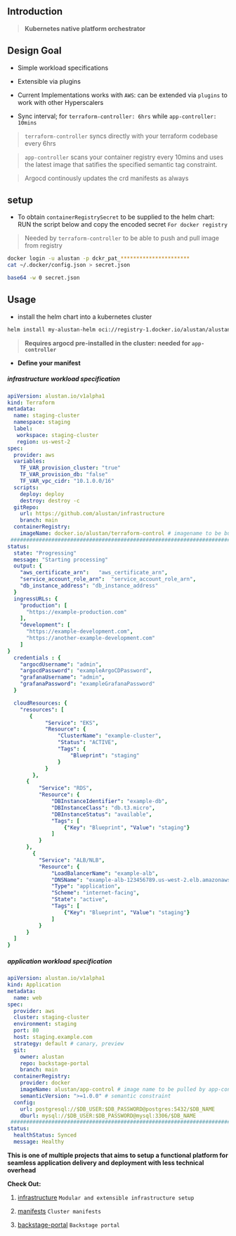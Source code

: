 ## Introduction

> **Kubernetes native platform orchestrator**

## Design Goal

- Simple workload specifications

- Extensible via plugins

- Current Implementations works with `AWS`: can be extended via `plugins` to work with other Hyperscalers

- Sync interval; for `terraform-controller: 6hrs`  while `app-controller: 10mins`

> `terraform-controller` syncs directly with your terraform codebase every 6hrs  

> `app-controller` scans your container registry every 10mins and uses the latest image that satifies the specified semantic tag constraint. 

> Argocd continously updates the crd manifests as always

## setup

- To obtain `containerRegistrySecret` to be supplied to the helm chart: RUN the script below and copy the encoded secret `For docker registry`

> Needed by `terraform-controller` to be able to push and pull image from registry

```sh
docker login -u alustan -p dckr_pat_**********************
cat ~/.docker/config.json > secret.json

base64 -w 0 secret.json
```

## Usage

- install the helm chart into a kubernetes cluster

```sh
helm install my-alustan-helm oci://registry-1.docker.io/alustan/alustan-helm --version <version>
```

> **Requires argocd pre-installed in the cluster: needed for `app-controller`**

- **Define your manifest**

##### infrastructure workload specification

```yaml
apiVersion: alustan.io/v1alpha1
kind: Terraform
metadata:
  name: staging-cluster
  namespace: staging
  label:
   workspace: staging-cluster
   region: us-west-2
spec:
  provider: aws
  variables:
    TF_VAR_provision_cluster: "true"
    TF_VAR_provision_db: "false"
    TF_VAR_vpc_cidr: "10.1.0.0/16"
  scripts:
    deploy: deploy
    destroy: destroy -c
  gitRepo:
    url: https://github.com/alustan/infrastructure
    branch: main
  containerRegistry:
    imageName: docker.io/alustan/terraform-control # imagename to be built by the controller
 ###################################################################################   
status:
  state: "Progressing"
  message: "Starting processing"
  output: {
    "aws_certificate_arn":   "aws_certificate_arn",
    "service_account_role_arn":  "service_account_role_arn",
    "db_instance_address": "db_instance_address"
  }
  ingressURLs: {
    "production": [
      "https://example-production.com"
    ],
    "development": [
      "https://example-development.com",
      "https://another-example-development.com"
    ]
}
  credentials : {
    "argocdUsername": "admin",
    "argocdPassword": "exampleArgoCDPassword",
    "grafanaUsername": "admin",
    "grafanaPassword": "exampleGrafanaPassword"
  }

  cloudResources: {
    "resources": [
       {
            "Service": "EKS",
            "Resource": {
                "ClusterName": "example-cluster",
                "Status": "ACTIVE",
                "Tags": {
                    "Blueprint": "staging"
                }
            }
        },
      {
          "Service": "RDS",
          "Resource": {
              "DBInstanceIdentifier": "example-db",
              "DBInstanceClass": "db.t3.micro",
              "DBInstanceStatus": "available",
              "Tags": [
                  {"Key": "Blueprint", "Value": "staging"}
              ]
          }
      },
        {
          "Service": "ALB/NLB",
          "Resource": {
              "LoadBalancerName": "example-alb",
              "DNSName": "example-alb-123456789.us-west-2.elb.amazonaws.com",
              "Type": "application",
              "Scheme": "internet-facing",
              "State": "active",
              "Tags": [
                  {"Key": "Blueprint", "Value": "staging"}
              ]
          }
      }
  ]
}
```

##### application workload specification

```yaml
apiVersion: alustan.io/v1alpha1
kind: Application
metadata:
  name: web
spec:
  provider: aws
  cluster: staging-cluster
  environment: staging 
  port: 80 
  host: staging.example.com
  strategy: default # canary, preview
  git:
    owner: alustan
    repo: backstage-portal
    branch: main
  containerRegistry:
    provider: docker
    imageName: alustan/app-control # image name to be pulled by app-controller
    semanticVersion: ">=1.0.0" # semantic constraint
  config:
    url: postgresql://$DB_USER:$DB_PASSWORD@postgres:5432/$DB_NAME
    dburl: mysql://$DB_USER:$DB_PASSWORD@mysql:3306/$DB_NAME
 ###################################################################################  
status:
  healthStatus: Synced
  message: Healthy
```

**This is one of multiple projects that aims to setup a functional platform for seamless application delivery and deployment with less technical overhead**

**Check Out:**

1. [infrastructure](https://github.com/alustan/infrastructure) `Modular and extensible infrastructure setup`

2. [manifests](https://github.com/alustan/manifests) `Cluster manifests`

4. [backstage-portal](https://github.com/alustan/backstage-portal) `Backstage portal`
